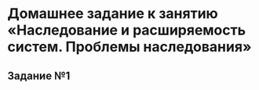 # Домашнее задание к занятию «Наследование и расширяемость систем. Проблемы наследования»
## Задание №1
